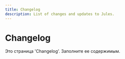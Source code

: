 ```yaml
---
title: Changelog
description: List of changes and updates to Jules.
---
```


# Changelog

Это страница 'Changelog'. Заполните ее содержимым.
